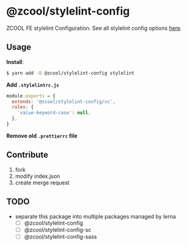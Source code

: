 # @zcool/stylelint-config
ZCOOL FE stylelint Configuration. See all stylelint config options [here](https://stylelint.io/).

## Usage
**Install**:
```bash
$ yarn add -D @zcool/stylelint-config stylelint
```

**Add `.stylelintrc.js`**
```js
module.exports = {
  extends: '@zcool/stylelint-config/sc',
  rules: {
    'value-keyword-case': null,
  },
}
```

**Remove old `.prettierrc` file**

## Contribute
1. fork
2. modify index.json
3. create merge request

## TODO
- separate this package into multiple packages managed by lerna
  - [ ] @zcool/stylelint-config
  - [ ] @zcool/stylelint-config-sc
  - [ ] @zcool/stylelint-config-sass